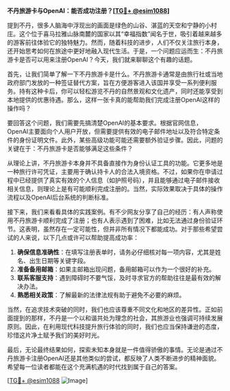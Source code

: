**不丹旅游卡与OpenAI：能否成功注册？[[TG💪+ @esim1088](https://t.me/s/esim1088)]**

提到不丹，很多人脑海中浮现出的画面是绿色的山谷、湛蓝的天空和宁静的小村庄。这个位于喜马拉雅山脉南麓的国家以其“幸福指数”闻名于世，吸引着越来越多的游客前往体验它的独特魅力。然而，随着科技的进步，人们不仅关注旅行本身，还开始思考如何在旅途中更好地融入现代生活。于是，一个问题应运而生：不丹旅游卡是否可以用来注册OpenAI？今天，我们就来聊聊这个有趣的话题。

首先，让我们简单了解一下不丹旅游卡是什么。不丹旅游卡通常是由旅行社或当地政府部门发放的一种签证替代方案，旨在方便游客进入该国并享受一系列便利服务。持有这种卡后，你可以轻松游览不丹的自然景观和文化遗产，同时还能享受到本地提供的优惠待遇。那么，这样一张卡真的能帮助我们完成注册OpenAI这样的操作吗？

要回答这个问题，我们需要先搞清楚OpenAI的基本要求。根据官网信息，OpenAI主要面向个人用户开放，但需要提供有效的电子邮件地址以及符合特定条件的身份证明文件。此外，某些高级功能可能还需要额外验证步骤。因此，问题的关键在于：不丹旅游卡是否能够满足这些条件？

从理论上讲，不丹旅游卡本身并不具备直接作为身份认证工具的功能。它更多地是一种旅行许可凭证，主要用于确认持卡人的合法入境资格。不过，如果你在申请过程中已经提供了真实有效的个人信息（如护照号码），并且能够通过电子邮件接收相关信息，则理论上是有可能顺利完成注册的。当然，实际效果取决于具体的操作流程以及OpenAI后台系统的判断标准。

接下来，我们来看看具体的实践案例。有不少网友分享了自己的经历：有人声称使用不丹旅游卡顺利完成了注册；也有人表示遇到了困难，比如无法通过身份验证环节。这表明，虽然存在一定可能性，但并非所有情况下都能成功。对于那些希望尝试的人来说，以下几点或许可以帮助提高成功率：

1. **确保信息准确性**：在填写注册表单时，请务必仔细核对每一项内容，尤其是姓名、出生日期等关键字段。
2. **准备备用邮箱**：如果主邮箱出现问题，备用邮箱可以作为一个很好的补充。
3. **联系客服支持**：遇到障碍时不要气馁，及时寻求官方的帮助往往是最有效的解决办法。
4. **熟悉相关政策**：了解最新的法律法规有助于避免不必要的麻烦。

当然，在追求技术突破的同时，我们也应该尊重不同文化和地区的差异性。正如前面提到的那样，不丹是一个以和谐共处为理念的社会，其旅游业也强调可持续发展原则。因此，在利用现代科技提升旅行体验的同时，我们也应当保持谦逊的态度，珍惜这片净土赋予我们的美好时光。

最后，无论最终结果如何，探索未知本身就是一件值得骄傲的事情。无论是通过不丹旅游卡注册OpenAI还是其他类似的尝试，都反映了人类不断进步的精神面貌。希望每一位读者都能在这个充满机遇的时代找到属于自己的答案。

[[TG💪+ @esim1088](https://t.me/s/esim1088) ![Image](https://i.postimg.cc/4NQfJmqS/Snipaste-2025-05-13-00-14-12.png)]